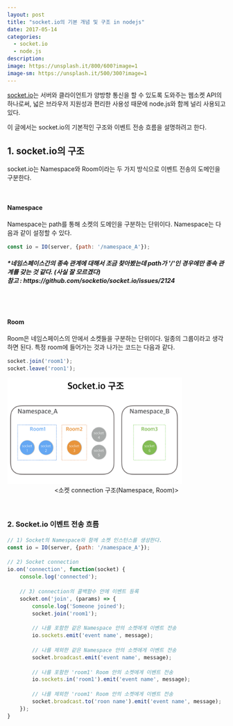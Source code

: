 ```yaml
---
layout: post
title: "socket.io의 기본 개념 및 구조 in nodejs"
date: 2017-05-14
categories:
  - socket.io
  - node.js
description: 
image: https://unsplash.it/800/600?image=1
image-sm: https://unsplash.it/500/300?image=1
---
```

<a href="https://socket.io/">socket.io</a>는 서버와 클라이언트가 양방향 통신을 할 수 있도록 도와주는 웹소켓 API의 하나로써, 넓은 브라우저 지원성과 편리한 사용성 때문에 node.js와 함께 널리 사용되고 있다.

이 글에서는 socket.io의 기본적인 구조와 이벤트 전송 흐름을 설명하려고 한다.
<br>
<h2>1. socket.io의 구조</h2>

socket.io는 Namespace와 Room이라는 두 가지 방식으로 이벤트 전송의 도메인을 구분한다.

<br>
<h4>Namespace</h4>

Namespace는 path를 통해 소켓의 도메인을 구분하는 단위이다.
Namespace는 다음과 같이 설정할 수 있다.

``` javascript 
const io = IO(server, {path: '/namespace_A'});
```

<h5>*네임스페이스간의 종속 관계에 대해서 조금 찾아봤는데 path가 '/'인 경우에만 종속 관계를 갖는 것 같다. (사실 잘 모르겠다)<br>
참고 : https://github.com/socketio/socket.io/issues/2124
</h5>
<br>
<br>
<h4>Room</h4>

Room은 네임스페이스의 안에서 소켓들을 구분하는 단위이다. 일종의 그룹이라고 생각하면 된다.
특정 room에 들어가는 것과 나가는 코드는 다음과 같다.

``` javascript 
socket.join('room1');
socket.leave('roon1');
```

<img style="margin-bottom:0" src="/assets/image/2017-05-14-nodejs-socketio-concept-img1.png" width="80%">
<center>&lt;소켓 connection 구조(Namespace, Room)&gt;</center>
<br>
<br>
<h3>2. Socket.io 이벤트 전송 흐름</h3>

``` javascript
// 1) Socket의 Namespace와 함께 소켓 인스턴스를 생성한다.
const io = IO(server, {path: '/namespace_A'});

// 2) Socket connection 
io.on('connection', function(socket) {
	console.log('connected');

	// 3) connection의 콜백함수 안에 이벤트 등록
	socket.on('join', (params) => {
        console.log('Someone joined');
        socket.join('room1');

		// 나를 포함한 같은 Namespace 안의 소켓에게 이벤트 전송 
		io.sockets.emit('event name', message);

		// 나를 제외한 같은 Namespace 안의 소켓에게 이벤트 전송 
		socket.broadcast.emit('event name', message);

        // 나를 포함한 'room1' Room 안의 소켓에게 이벤트 전송
        io.sockets.in('room1').emit('event name', message);

        // 나를 제외한 'room1' Room 안의 소켓에게 이벤트 전송
        socket.broadcast.to('roon name').emit('event name', message);
    });
}
```


